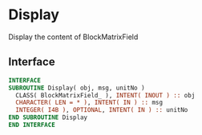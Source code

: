 # Display

Display the content of BlockMatrixField

## Interface

```fortran
INTERFACE
SUBROUTINE Display( obj, msg, unitNo )
  CLASS( BlockMatrixField_ ), INTENT( INOUT ) :: obj
  CHARACTER( LEN = * ), INTENT( IN ) :: msg
  INTEGER( I4B ), OPTIONAL, INTENT( IN ) :: unitNo
END SUBROUTINE Display
END INTERFACE
```
